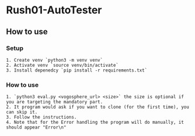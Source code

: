 # Rush01-AutoTester

## How to use
### Setup
    1. Create venv `python3 -m venv venv`
    2. Activate venv `source venv/bin/activate`
    3. Install depenedcy `pip install -r requirements.txt`
### How to use
    1. `python3 eval.py <vogosphere_url> <size>` the size is optional if you are targeting the mandatory part.
    2. It program would ask if you want to clone (for the first time), you can skip it.
    3. Follow the instructions.
    4. Note that for the Error handling the program will do manually, it should appear "Error\n"

